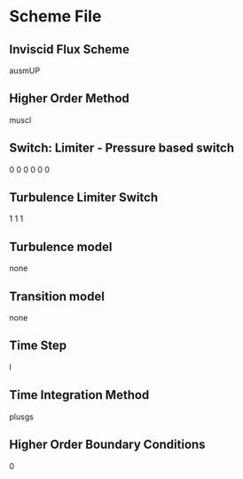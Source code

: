 
Scheme File
===========
## Inviscid Flux Scheme
ausmUP

## Higher Order Method
muscl

## Switch: Limiter - Pressure based switch
0 0 0  0 0 0

## Turbulence Limiter Switch
1 1 1

## Turbulence model
none

## Transition model
none

## Time Step
l

## Time Integration Method
plusgs

## Higher Order Boundary Conditions
0

